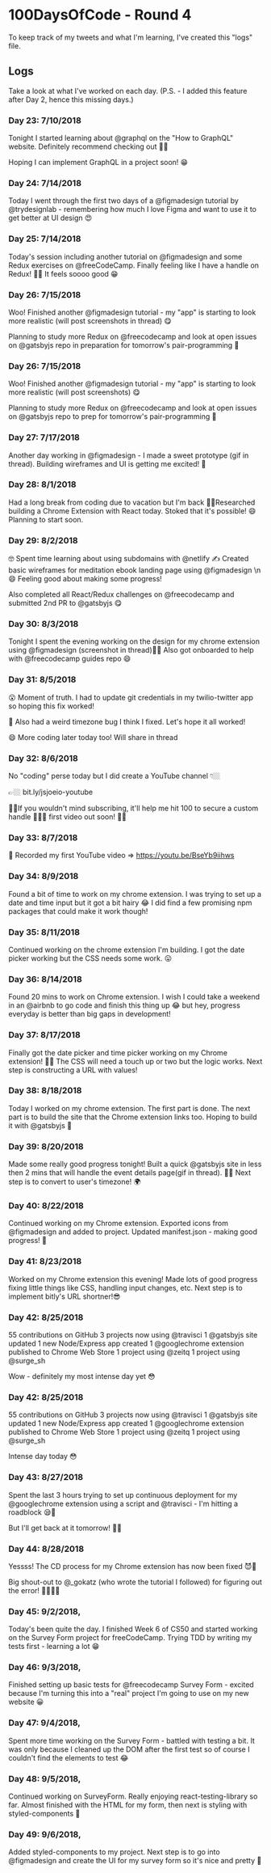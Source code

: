# 100DaysOfCode - Round 4
To keep track of my tweets and what I'm learning, I've created this "logs" file.

## Logs
Take a look at what I've worked on each day. (P.S. - I added this feature after Day 2, hence this missing days.)

### Day 23: 7/10/2018
Tonight I started learning about @graphql on the "How to GraphQL" website. Definitely recommend checking out 👍🏼

Hoping I can implement GraphQL in a project soon! 😁
### Day 24: 7/14/2018
Today I went through the first two days of a @figmadesign tutorial by @trydesignlab - remembering how much I love Figma and want to use it to get better at UI design 😍
### Day 25: 7/14/2018
Today's session including another tutorial on @figmadesign and some Redux exercises on @freeCodeCamp. Finally feeling like I have a handle on Redux! 🙌🏼 It feels soooo good 😁
### Day 26: 7/15/2018
Woo! Finished another @figmadesign tutorial - my "app" is starting to look more realistic (will post screenshots in thread) 😋

Planning to study more Redux on @freecodecamp and look at open issues on @gatsbyjs repo in preparation for tomorrow's pair-programming 🕺
### Day 26: 7/15/2018
Woo! Finished another @figmadesign tutorial - my "app" is starting to look more realistic (will post screenshots) 😋

Planning to study more Redux on @freecodecamp and look at open issues on @gatsbyjs repo to prep for tomorrow's pair-programming 🕺
### Day 27: 7/17/2018
Another day working in @figmadesign - I made a sweet prototype (gif in thread).  Building wireframes and UI is getting me excited! 🕺

### Day 28: 8/1/2018
Had a long break from coding due to vacation but I'm back 🙌🏼Researched building a Chrome Extension with React today. Stoked that it's possible! 😄 Planning to start soon.

### Day 29: 8/2/2018
🤓 Spent time learning about using subdomains with @netlify ✍️ Created basic wireframes for meditation ebook landing page using @figmadesign \n😄 Feeling good about making some progress!

Also completed all React/Redux challenges on @freecodecamp and submitted 2nd PR to @gatsbyjs 😋

### Day 30: 8/3/2018
Tonight I spent the evening working on the design for my chrome extension using @figmadesign (screenshot in thread)🙌🏼 Also got onboarded to help with @freecodecamp guides repo 😄

### Day 31: 8/5/2018
😮 Moment of truth. I had to update git credentials in my twilio-twitter app so hoping this fix worked! 

📅 Also had a weird timezone bug I think I fixed. Let's hope it all worked!

😄 More coding later today too! Will share in thread 

### Day 32: 8/6/2018
No "coding" perse today but I did create a YouTube channel 👇🏼

👉🏼 bit.ly/jsjoeio-youtube 

☝🏼If you wouldn't mind subscribing, it'll help me hit 100 to secure a custom handle 🙏🏼😁 first video out soon! 🤞🏼

### Day 33: 8/7/2018
🙈 Recorded my first YouTube video => https://youtu.be/BseYb9iihws

### Day 34: 8/9/2018
Found a bit of time to work on my chrome extension. I was trying to set up a date and time input but it got a bit hairy 😂 I did find a few promising npm packages that could make it work though!

### Day 35: 8/11/2018
Continued working on the chrome extension I'm building. I got the date picker working but the CSS needs some work. 😛

### Day 36: 8/14/2018
Found 20 mins to work on Chrome extension. I wish I could take a weekend in an @airbnb to go code and finish this thing up 😂 but hey, progress everyday is better than big gaps in development! 

### Day 37: 8/17/2018
Finally got the date picker and time picker working on my Chrome extension! 🙌🏼 The CSS will need a touch up or two but the logic works. Next step is constructing a URL with values! 

### Day 38: 8/18/2018
Today I worked on my chrome extension. The first part is done. The next part is to build the site that the Chrome extension links too. Hoping to build it with @gatsbyjs 💜

### Day 39: 8/20/2018
Made some really good progress tonight! Built a quick @gatsbyjs site in less then 2 mins that will handle the event details page(gif in thread). 🙌🏼 Next step is to convert to user's timezone! 🌍

### Day 40: 8/22/2018
Continued working on my Chrome extension. Exported icons from @figmadesign and added to project. Updated manifest.json - making good progress! 🐶

### Day 41: 8/23/2018
Worked on my Chrome extension this evening! Made lots of good progress fixing little things like CSS, handling input changes, etc. Next step is to implement bitly's URL shortner!😎

### Day 42: 8/25/2018
55 contributions on GitHub
3 projects now using @travisci
1 @gatsbyjs site updated 
1 new Node/Express app created
1 @googlechrome extension published to Chrome Web Store 
1 project using @zeitq
1 project using @surge_sh

Wow - definitely my most intense day yet 😳 

### Day 42: 8/25/2018
55 contributions on GitHub
3 projects now using @travisci
1 @gatsbyjs site updated 
1 new Node/Express app created
1 @googlechrome extension published to Chrome Web Store 
1 project using @zeitq
1 project using @surge_sh

Intense day today 😳

### Day 43: 8/27/2018
Spent the last 3 hours trying to set up continuous deployment for my @googlechrome extension using a script and @travisci - I'm hitting a roadblock 😪🚧

But I'll get back at it tomorrow! ✊🏼

### Day 44: 8/28/2018
Yessss! The CD process for my Chrome extension has now been fixed 😈🤘

Big shout-out to @_gokatz (who wrote the tutorial I followed) for figuring out the error! 🙏🏼🙌🏼

### Day 45: 9/2/2018,
Today's been quite the day. I finished Week 6 of CS50 and started working on the Survey Form project for freeCodeCamp. Trying TDD by writing my tests first - learning a lot 😁

### Day 46: 9/3/2018,
Finished setting up basic tests for @freecodecamp Survey Form - excited because I'm turning this into a "real" project I'm going to use on my new website 😀

### Day 47: 9/4/2018,
Spent more time working on the Survey Form - battled with testing a bit. It was only because I cleaned up the DOM after the first test so of course I couldn't find the elements to test 😂

### Day 48: 9/5/2018,
Continued working on SurveyForm. Really enjoying react-testing-library so far. Almost finished with the HTML for my form, then next is styling with styled-components 💅

### Day 49: 9/6/2018,
Added styled-components to my project. Next step is to go into @figmadesign and create the UI for my survey form so it's nice and pretty 🙂
